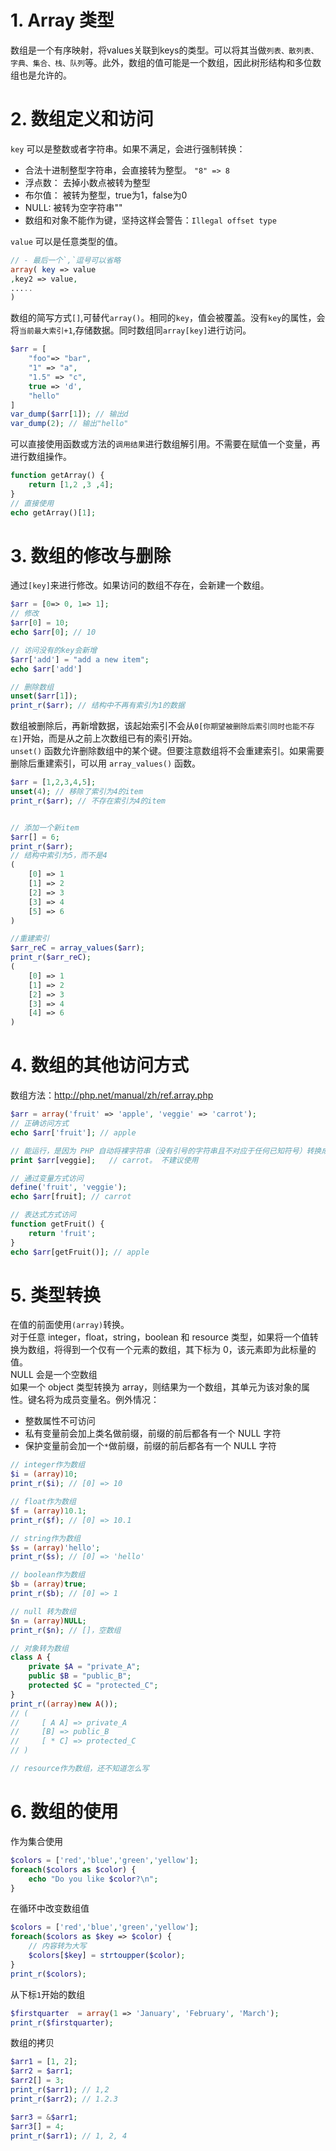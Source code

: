# 1. Array 类型
数组是一个有序映射，将values关联到keys的类型。可以将其当做`列表、散列表、字典、集合、栈、队列`等。此外，数组的值可能是一个数组，因此树形结构和多位数组也是允许的。<br>

# 2. 数组定义和访问
`key` 可以是整数或者字符串。如果不满足，会进行强制转换：
- 合法十进制整型字符串，会直接转为整型。 `"8" => 8` 
- 浮点数： 去掉小数点被转为整型
- 布尔值： 被转为整型，true为1，false为0
- NULL: 被转为空字符串""
- 数组和对象不能作为键，坚持这样会警告：`Illegal offset type`<br>

`value` 可以是任意类型的值。<br>
```php
// - 最后一个`,`逗号可以省略
array( key => value
,key2 => value,
.....
)
```
数组的简写方式`[]`,可替代`array()`。相同的`key`，值会被覆盖。没有`key`的属性，会将`当前最大索引+1`,存储数据。同时数组同`array[key]`进行访问。
```php
$arr = [
    "foo"=> "bar",
    "1" => "a",
    "1.5" => "c",
    true => 'd',
    "hello"
]
var_dump($arr[1]); // 输出d
var_dump(2); // 输出"hello"
```
可以直接使用函数或方法的`调用结果`进行数组解引用。不需要在赋值一个变量，再进行数组操作。
```php
function getArray() {
    return [1,2 ,3 ,4];
}
// 直接使用
echo getArray()[1]; 
```

# 3. 数组的修改与删除
通过`[key]`来进行修改。如果访问的数组不存在，会新建一个数组。
```php
$arr = [0=> 0, 1=> 1];
// 修改
$arr[0] = 10;
echo $arr[0]; // 10

// 访问没有的key会新增
$arr['add'] = "add a new item"; 
echo $arr['add']

// 删除数组
unset($arr[1]);
print_r($arr); // 结构中不再有索引为1的数据
```
数组被删除后，再新增数据，该起始索引不会从`0[你期望被删除后索引同时也能不存在]`开始，而是从之前上次数组已有的索引开始。<br>
`unset()` 函数允许删除数组中的某个键。但要注意数组将不会重建索引。如果需要删除后重建索引，可以用 `array_values()` 函数。
```php
$arr = [1,2,3,4,5];
unset(4); // 移除了索引为4的item
print_r($arr); // 不存在索引为4的item


// 添加一个新item
$arr[] = 6;
print_r($arr);
// 结构中索引为5，而不是4
(
    [0] => 1
    [1] => 2
    [2] => 3
    [3] => 4
    [5] => 6
)

//重建索引
$arr_reC = array_values($arr);
print_r($arr_reC);
(
    [0] => 1
    [1] => 2
    [2] => 3
    [3] => 4
    [4] => 6
)
```
# 4. 数组的其他访问方式
数组方法：http://php.net/manual/zh/ref.array.php
```php
$arr = array('fruit' => 'apple', 'veggie' => 'carrot');
// 正确访问方式
echo $arr['fruit']; // apple

// 能运行，是因为 PHP 自动将裸字符串（没有引号的字符串且不对应于任何已知符号）转换成一个其值为该裸字符串的正常字符串。
print $arr[veggie];   // carrot。 不建议使用

// 通过变量方式访问
define('fruit', 'veggie');
echo $arr[fruit]; // carrot

// 表达式方式访问
function getFruit() {
    return 'fruit';
}
echo $arr[getFruit()]; // apple
```

# 5. 类型转换
在值的前面使用`(array)`转换。<br>
对于任意 integer，float，string，boolean 和 resource 类型，如果将一个值转换为数组，将得到一个仅有一个元素的数组，其下标为 0，该元素即为此标量的值。<br>
NULL 会是一个空数组<br>
如果一个 object 类型转换为 array，则结果为一个数组，其单元为该对象的属性。键名将为成员变量名。例外情况：
- 整数属性不可访问
- 私有变量前会加上类名做前缀，前缀的前后都各有一个 NULL 字符
- 保护变量前会加一个`*`做前缀，前缀的前后都各有一个 NULL 字符
```php
// integer作为数组
$i = (array)10;
print_r($i); // [0] => 10

// float作为数组
$f = (array)10.1;
print_r($f); // [0] => 10.1

// string作为数组
$s = (array)'hello';
print_r($s); // [0] => 'hello'

// boolean作为数组
$b = (array)true;
print_r($b); // [0] => 1

// null 转为数组
$n = (array)NULL;
print_r($n); // []，空数组

// 对象转为数组
class A {
    private $A = "private_A";
    public $B = "public_B";
    protected $C = "protected_C";
}
print_r((array)new A());
// (
//     [ A A] => private_A
//     [B] => public_B
//     [ * C] => protected_C
// )

// resource作为数组，还不知道怎么写
```

# 6. 数组的使用
作为集合使用
```php
$colors = ['red','blue','green','yellow'];
foreach($colors as $color) {
    echo "Do you like $color?\n";
}
```
在循环中改变数组值
```php
$colors = ['red','blue','green','yellow'];
foreach($colors as $key => $color) {
    // 内容转为大写
    $colors[$key] = strtoupper($color);
}
print_r($colors);
```
从下标`1`开始的数组
```php
$firstquarter  = array(1 => 'January', 'February', 'March');
print_r($firstquarter);
```
数组的拷贝
```php
$arr1 = [1, 2];
$arr2 = $arr1;
$arr2[] = 3; 
print_r($arr1); // 1,2
print_r($arr2); // 1.2.3

$arr3 = &$arr1;
$arr3[] = 4;
print_r($arr1); // 1, 2, 4
```